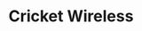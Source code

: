 ---
title: "Cricket Wireless"
url: /amarillo/cricket-wireless-east-amarillo-boulevard/
shop: mobile phone
---